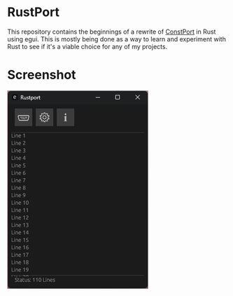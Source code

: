 # RustPort
This repository contains the beginnings of a rewrite of [ConstPort](https://handmade.network/p/63/const-port/) in Rust using egui. This is mostly being done as a way to learn and experiment with Rust to see if it's a viable choice for any of my projects.

# Screenshot
![Screenshot 1](/release/screenshot_0_1_0.png)